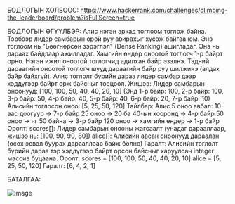 БОДЛОГЫН ХОЛБООС: https://www.hackerrank.com/challenges/climbing-the-leaderboard/problem?isFullScreen=true


БОДЛОГЫН ӨГҮҮЛБЭР: Алис нэгэн аркад тоглоом тоглож байна. Тэрбээр лидер самбарын орой руу авирахыг хүсэж байгаа юм.
Энэ тоглоом нь "Бөөгнөрсөн зэрэглэл" (Dense Ranking) ашигладаг. Энэ нь дараах байдлаар ажилладаг. Хамгийн өндөр оноотой тоглогч 1-р байрт орно.
Нэгэн ижил оноотой тоглогчид адилхан байр эзэлнэ. Тэдний дараагийн оноотой тоглогч шууд дараагийн байр руу шилжинэ (алдах байр байхгүй).
Алис тоглолт бүрийн дараа лидер самбар дээр хэддүгээр байрт орж байсныг тооцоол.
Жишээ:
Лидер самбарын оноонууд:
[100, 100, 50, 40, 40, 20, 10]
(Энд 1-р байр: 100, 2-р байр: 100, 3-р байр: 50, 4-р байр: 40, 5-р байр: 40, 6-р байр: 20, 7-р байр: 10)
Алисийн тоглосон оноо:
[5, 25, 50, 120]
Тайлбар:
Алис 5 оноо авбал: 10-аас доогуур → 7-р байр
25 оноо → 20 ба 40-ын хооронд → 4-р байр
50 оноо → яг 50 байна → 3-р байр
120 оноо → хамгийн өндөр → 1-р байр
Оролт:
scores[]: Лидер самбарын онооны жагсаалт (унадаг дарааллаар, жишээ нь: [100, 90, 90, 80])
alice[]: Алисийн авсан оноонууд дараалан (өсөх эсвэл буурах дарааллаар байж болно)
Гаралт:
Алисийн тоглолт бүрийн дараа тэр хэддүгээр байрт орсон байсныг харуулсан integer массив буцаана.
Оролт:
scores = [100, 100, 50, 40, 40, 20, 10]
alice = [5, 25, 50, 120]
Гаралт: [6, 4, 2, 1]


БАТАЛГАА: 

 ![image](https://github.com/user-attachments/assets/954dba45-888c-4775-97b1-ea5f80d031de)
